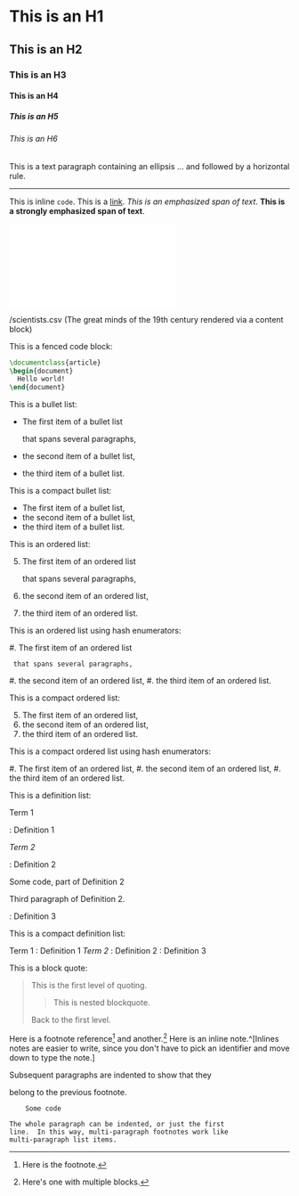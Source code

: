 # This is an H1

## This is an H2

### This is an H3

#### This is an H4

##### This is an H5

###### This is an H6

This is a text paragraph containing an ellipsis ... and followed by a horizontal rule.

---

This is inline `code`. This is a [link](http://google.cz 'Google'). _This is an *emphasized* span of text_. **This is a **strongly emphasized** span of text**.

![example image](example-image.pdf "An example image from Martin Scharrer's mwe package")

/scientists.csv (The great minds of the 19th century rendered via a content block)

This is a fenced code block:

```latex
\documentclass{article}
\begin{document}
  Hello world!
\end{document}
```

This is a bullet list:

- The first item of a bullet list

  that spans several paragraphs,

- the second item of a bullet list,
- the third item of a bullet list.

This is a compact bullet list:

- The first item of a bullet list,
- the second item of a bullet list,
- the third item of a bullet list.

This is an ordered list:

5. The first item of an ordered list

   that spans several paragraphs,

6. the second item of an ordered list,
7. the third item of an ordered list.

This is an ordered list using hash enumerators:

#. The first item of an ordered list

     that spans several paragraphs,

#. the second item of an ordered list,
#. the third item of an ordered list.

This is a compact ordered list:

5. The first item of an ordered list,
6. the second item of an ordered list,
7. the third item of an ordered list.

This is a compact ordered list using hash enumerators:

#. The first item of an ordered list,
#. the second item of an ordered list,
#. the third item of an ordered list.

This is a definition list:

Term 1

: Definition 1

_Term 2_

: Definition 2

Some code, part of Definition 2

Third paragraph of Definition 2.

: Definition 3

This is a compact definition list:

Term 1
: Definition 1
_Term 2_
: Definition 2
: Definition 3

This is a block quote:

> This is the first level of quoting.
>
> > This is nested blockquote.
>
> Back to the first level.

Here is a footnote reference[^1] and another.[^longnote]
Here is an inline note.^[Inlines notes are easier to
write, since you don't have to pick an identifier and
move down to type the note.]

[^1]: Here is the footnote.
[^longnote]: Here's one with multiple blocks.

  Subsequent paragraphs are indented to show that they

belong to the previous footnote.

        Some code

    The whole paragraph can be indented, or just the first
    line.  In this way, multi-paragraph footnotes work like
    multi-paragraph list items.
